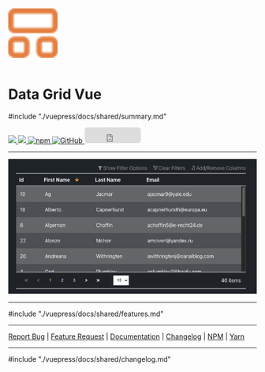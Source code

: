 <img src="./vuepress/docs/.vuepress/public/favicon.svg" width="100" style="margin: 15px 0;" />

# Data Grid Vue

#include "./vuepress/docs/shared/summary.md"

<div class="badges">
  <a href="https://github.com/nruffing/data-grid-vue/actions/workflows/ci.yml">
    <img src="https://github.com/nruffing/data-grid-vue/actions/workflows/ci.yml/badge.svg" />
  </a>
  <a href="https://github.com/nruffing/data-grid-vue/actions/workflows/azure-static-web-apps-white-grass-07ff9650f.yml">
    <img src="https://github.com/nruffing/data-grid-vue/actions/workflows/azure-static-web-apps-white-grass-07ff9650f.yml/badge.svg" />
  </a>
  <a href="https://www.npmjs.com/package/data-grid-vue" target="_blank" aria-label="npm">
    <img alt="npm" src="https://img.shields.io/npm/v/data-grid-vue?logo=npm" />
  </a>
  <a href="https://github.com/nruffing/data-grid-vue/blob/main/LICENSE" aria-label="MIT License">
    <img alt="GitHub" src="https://img.shields.io/github/license/nruffing/data-grid-vue" />
  </a>
  <iframe src="https://github.com/sponsors/nruffing/button" title="Sponsor nruffing" height="32" width="114" style="border: 0; border-radius: 6px;"></iframe>
</div>

<hr />
<div class="example-image-container">
  <img src="./vuepress/docs/.vuepress/public/example.png" />
</div>
<hr />

#include "./vuepress/docs/shared/features.md"

<hr />
<div class="links">
  <a href="https://github.com/nruffing/data-grid-vue/issues/new?assignees=nruffing&labels=bug&projects=&template=bug_report.md&title=%5Bbug%5D">Report Bug</a>
  <span>|</span>
  <a href="https://github.com/nruffing/data-grid-vue/issues/new?assignees=nruffing&labels=enhancement&projects=&template=feature_request.md&title=%5Bfeature%5D">Feature Request</a>
  <span>|</span>
  <a href="https://datagridvue.com" target="_blank">Documentation</a>
  <span>|</span>
  <a href="https://github.com/nruffing/data-grid-vue/blob/main/CHANGELOG.md">Changelog</a>
  <span>|</span>
  <a href="https://www.npmjs.com/package/data-grid-vue" target="_blank">NPM</a>
  <span>|</span>
  <a href="https://yarnpkg.com/package?name=data-grid-vue" target="_blank">Yarn</a>
</div>
<hr />

#include "./vuepress/docs/shared/changelog.md"